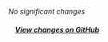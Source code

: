 *No significant changes*

##### &nbsp;&nbsp;&nbsp;&nbsp;[View changes on GitHub](https://github.com/santiagogubadev/iuseful-react-hooks/compare/v0.3.2...v0.3.3)